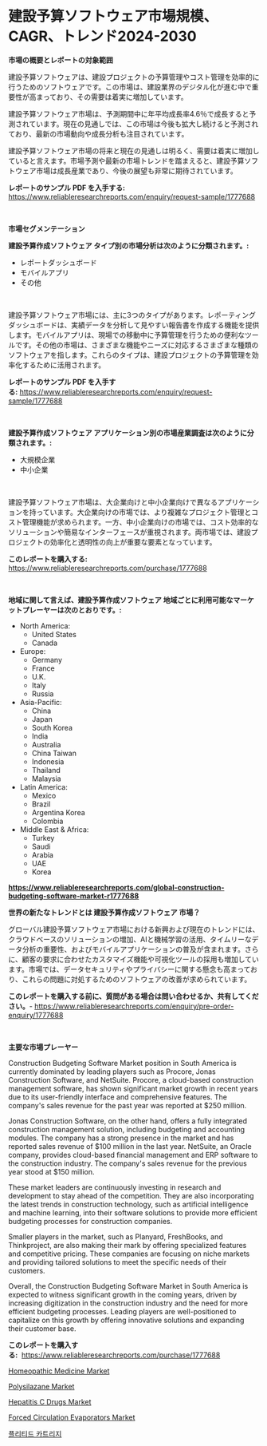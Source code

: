 <p><h1>建設予算ソフトウェア市場規模、CAGR、トレンド2024-2030</h1></p><p><strong>市場の概要とレポートの対象範囲</strong></p>
<p><p>建設予算ソフトウェアは、建設プロジェクトの予算管理やコスト管理を効率的に行うためのソフトウェアです。この市場は、建設業界のデジタル化が進む中で重要性が高まっており、その需要は着実に増加しています。</p><p>建設予算ソフトウェア市場は、予測期間中に年平均成長率4.6％で成長すると予測されています。現在の見通しでは、この市場は今後も拡大し続けると予測されており、最新の市場動向や成長分析も注目されています。</p><p>建設予算ソフトウェア市場の将来と現在の見通しは明るく、需要は着実に増加していると言えます。市場予測や最新の市場トレンドを踏まえると、建設予算ソフトウェア市場は成長産業であり、今後の展望も非常に期待されています。</p></p>
<p><strong>レポートのサンプル PDF を入手する:</strong> <a href="https://www.reliableresearchreports.com/enquiry/request-sample/1777688">https://www.reliableresearchreports.com/enquiry/request-sample/1777688</a></p>
<p>&nbsp;</p>
<p><strong>市場セグメンテーション</strong></p>
<p><strong>建設予算作成ソフトウェア タイプ別の市場分析は次のように分類されます。:</strong></p>
<p><ul><li>レポートダッシュボード</li><li>モバイルアプリ</li><li>その他</li></ul></p>
<p>&nbsp;</p>
<p><p>建設予算ソフトウェア市場には、主に3つのタイプがあります。レポーティングダッシュボードは、実績データを分析して見やすい報告書を作成する機能を提供します。モバイルアプリは、現場での移動中に予算管理を行うための便利なツールです。その他の市場は、さまざまな機能やニーズに対応するさまざまな種類のソフトウェアを指します。これらのタイプは、建設プロジェクトの予算管理を効率化するために活用されます。</p></p>
<p><strong>レポートのサンプル PDF を入手する:</strong>&nbsp;<a href="https://www.reliableresearchreports.com/enquiry/request-sample/1777688">https://www.reliableresearchreports.com/enquiry/request-sample/1777688</a></p>
<p>&nbsp;</p>
<p><strong> 建設予算作成ソフトウェア アプリケーション別の市場産業調査は次のように分類されます。:</strong></p>
<p><ul><li>大規模企業</li><li>中小企業</li></ul></p>
<p>&nbsp;</p>
<p><p>建設予算ソフトウェア市場は、大企業向けと中小企業向けで異なるアプリケーションを持っています。大企業向けの市場では、より複雑なプロジェクト管理とコスト管理機能が求められます。一方、中小企業向けの市場では、コスト効率的なソリューションや簡易なインターフェースが重視されます。両市場では、建設プロジェクトの効率化と透明性の向上が重要な要素となっています。</p></p>
<p><strong>このレポートを購入する:</strong>&nbsp; <a href="https://www.reliableresearchreports.com/purchase/1777688">https://www.reliableresearchreports.com/purchase/1777688</a></p>
<p>&nbsp;</p>
<p><strong>地域に関して言えば、建設予算作成ソフトウェア 地域ごとに利用可能なマーケットプレーヤーは次のとおりです。:</strong></p>
<p><ul>
    <li>
        North America:
        <ul>
            <li>United States</li>
            <li>Canada</li>
        </ul>
    </li>
    <li>
        Europe:
        <ul>
            <li>Germany</li>
            <li>France</li>
            <li>U.K.</li>
            <li>Italy</li>
            <li>Russia</li>
        </ul>
    </li>
    <li>
        Asia-Pacific:
        <ul>
            <li>China</li>
            <li>Japan</li>
            <li>South Korea</li>
            <li>India</li>
            <li>Australia</li>
            <li>China Taiwan</li>
            <li>Indonesia</li>
            <li>Thailand</li>
            <li>Malaysia</li>
        </ul>
    </li>
    <li>
        Latin America:
        <ul>
            <li>Mexico</li>
            <li>Brazil</li>
            <li>Argentina Korea</li>
            <li>Colombia</li>
        </ul>
    </li>
    <li>
        Middle East & Africa:
        <ul>
            <li>Turkey</li>
            <li>Saudi</li>
            <li>Arabia</li>
            <li>UAE</li>
            <li>Korea</li>
        </ul>
    </li>
    </ul></p>
<p><strong><a href="https://www.reliableresearchreports.com/global-construction-budgeting-software-market-r1777688">https://www.reliableresearchreports.com/global-construction-budgeting-software-market-r1777688</a></strong>&nbsp;</p>
<p><strong>世界の新たなトレンドとは 建設予算作成ソフトウェア 市場？</strong></p>
<p><p>グローバル建設予算ソフトウェア市場における新興および現在のトレンドには、クラウドベースのソリューションの増加、AIと機械学習の活用、タイムリーなデータ分析の重要性、およびモバイルアプリケーションの普及が含まれます。さらに、顧客の要求に合わせたカスタマイズ機能や可視化ツールの採用も増加しています。市場では、データセキュリティやプライバシーに関する懸念も高まっており、これらの問題に対処するためのソフトウェアの改善が求められています。</p></p>
<p><strong>このレポートを購入する前に、質問がある場合は問い合わせるか、共有してください。</strong>- <a href="https://www.reliableresearchreports.com/enquiry/pre-order-enquiry/1777688">https://www.reliableresearchreports.com/enquiry/pre-order-enquiry/1777688</a></p>
<p>&nbsp;</p>
<p><strong>主要な市場プレーヤー</strong></p>
<p><p>Construction Budgeting Software Market position in South America is currently dominated by leading players such as Procore, Jonas Construction Software, and NetSuite. Procore, a cloud-based construction management software, has shown significant market growth in recent years due to its user-friendly interface and comprehensive features. The company's sales revenue for the past year was reported at $250 million.</p><p>Jonas Construction Software, on the other hand, offers a fully integrated construction management solution, including budgeting and accounting modules. The company has a strong presence in the market and has reported sales revenue of $100 million in the last year. NetSuite, an Oracle company, provides cloud-based financial management and ERP software to the construction industry. The company's sales revenue for the previous year stood at $150 million.</p><p>These market leaders are continuously investing in research and development to stay ahead of the competition. They are also incorporating the latest trends in construction technology, such as artificial intelligence and machine learning, into their software solutions to provide more efficient budgeting processes for construction companies.</p><p>Smaller players in the market, such as Planyard, FreshBooks, and Thinkproject, are also making their mark by offering specialized features and competitive pricing. These companies are focusing on niche markets and providing tailored solutions to meet the specific needs of their customers.</p><p>Overall, the Construction Budgeting Software Market in South America is expected to witness significant growth in the coming years, driven by increasing digitization in the construction industry and the need for more efficient budgeting processes. Leading players are well-positioned to capitalize on this growth by offering innovative solutions and expanding their customer base.</p></p>
<p><strong>このレポートを購入する:</strong>&nbsp;&nbsp;<a href="https://www.reliableresearchreports.com/purchase/1777688">https://www.reliableresearchreports.com/purchase/1777688</a></p>
<p><p><a href="https://github.com/globismark/Market-Research-Report-List-2/blob/main/homeopathic-medicine-market.md">Homeopathic Medicine Market</a></p><p><a href="https://issuu.com/reportprime-2/docs/polysilazane-market-size-2030.pptx">Polysilazane Market</a></p><p><a href="https://github.com/bobicer/Market-Research-Report-List-2/blob/main/hepatitis-c-drugs-market.md">Hepatitis C Drugs Market</a></p><p><a href="https://view.publitas.com/reportprime-1/forced-circulation-evaporators-market-research-report-its-history-and-forecast-2024-to-2031/">Forced Circulation Evaporators Market</a></p><p><a href="https://github.com/vsoq0zknh59/Market-Research-Report-List-1/blob/main/119786023850.md">플리티드 카트리지</a></p></p>